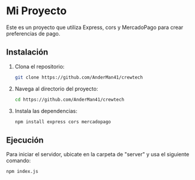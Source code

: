 # Mi Proyecto

Este es un proyecto que utiliza Express, cors y MercadoPago para crear preferencias de pago.

## Instalación

1. Clona el repositorio:
    ```bash
    git clone https://github.com/AnderMan41/crewtech
    ```
2. Navega al directorio del proyecto:
    ```bash
    cd https://github.com/AnderMan41/crewtech
    ```
3. Instala las dependencias:
    ```bash
    npm install express cors mercadopago
    ```

## Ejecución

Para iniciar el servidor, ubicate en la carpeta de "server" y usa el siguiente comando:

```bash
npm index.js
